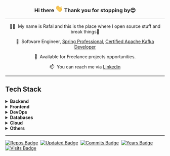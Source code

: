 <h3 style="border-bottom: none !important" align="center">Hi there <img src="https://raw.githubusercontent.com/rbiedrawa/rbiedrawa/main/img/hi.gif" width="24px"> Thank you for stopping by😊 </h3>

---
<div align="center">

👨‍💻&nbsp;&nbsp;My name is Rafal and this is the place where I open source stuff and break things🤣

💼&nbsp;&nbsp;Software Engineer, [Spring Professional](http://bcert.me/smrtknau), [Certified Apache Kafka Developer](https://www.credential.net/fce74b9e-cfea-435a-8218-38442fe89dec#gs.e0k8c6)

👀&nbsp;&nbsp;Available for Freelance projects opportunities.

📫&nbsp;&nbsp;You can reach me via [Linkedin](https://www.linkedin.com/in/rafa%C5%82-biedrawa-a357558a/)

</div>

---

<h2>Tech Stack</h2>

<details>
  <summary><b>Backend</b></summary>
  <br/>
  <p align="left"> 
<img src="https://img.shields.io/badge/Java%20-%23F7DF1E.svg?logo=java&logoColor=white&style=for-the-badge&color=E34F26" />&nbsp;&nbsp;
<img src="https://img.shields.io/badge/Spring Framework%20-%23F7DF1E.svg?logo=spring&logoColor=white&style=for-the-badge&color=5C9A37" />&nbsp;&nbsp;
<img src="https://img.shields.io/badge/Node.js%20-%23F7DF1E.svg?logo=node.js&logoColor=white&style=for-the-badge&color=6DB35A" />&nbsp;&nbsp;

<img src="https://img.shields.io/badge/Apache Kafka%20-%23F7DF1E.svg?logo=apache-kafka&logoColor=white&style=for-the-badge&color=000" />&nbsp;&nbsp;
<img src="https://img.shields.io/badge/Kafka Streams%20-%23F7DF1E.svg?logo=apache-kafka&logoColor=white&style=for-the-badge&color=midnightblue" />&nbsp;&nbsp;
<img src="https://img.shields.io/badge/Kafka Connect%20-%23F7DF1E.svg?logo=apache-kafka&logoColor=white&style=for-the-badge&color=steelblue" />&nbsp;&nbsp;
<img src="https://img.shields.io/badge/ksqlDB%20-%23F7DF1E.svg?logo=apache-kafka&logoColor=white&style=for-the-badge&color=7044A3" />&nbsp;&nbsp;

<img src="https://img.shields.io/badge/Spring Boot%20-%23F7DF1E.svg?logo=spring-boot&logoColor=white&style=for-the-badge&color=green" />&nbsp;&nbsp;
<img src="https://img.shields.io/badge/Spring Cloud%20-%23F7DF1E.svg?logo=spring&logoColor=white&style=for-the-badge&color=success" />&nbsp;&nbsp;
<img src="https://img.shields.io/badge/Spring Security%20-%23F7DF1E.svg?logo=spring-security&logoColor=white&style=for-the-badge&color=yellow" />&nbsp;&nbsp;
<img src="https://img.shields.io/badge/Spring Data%20-%23F7DF1E.svg?logo=spring&logoColor=white&style=for-the-badge&color=yellowgreen" />&nbsp;&nbsp;


<img src="https://img.shields.io/badge/JPA%20-%23F7DF1E.svg?logo=apache-kafka&logoColor=white&style=for-the-badge&color=blueviolet" />&nbsp;&nbsp;
<img src="https://img.shields.io/badge/Hibernate%20-%23F7DF1E.svg?logo=hibernate&logoColor=white&style=for-the-badge&color=grey" />&nbsp;&nbsp;
<img src="https://img.shields.io/badge/Apache Maven%20-%23F7DF1E.svg?logo=apachemaven&logoColor=white&style=for-the-badge&color=darkgoldenrod" />&nbsp;&nbsp;
<img src="https://img.shields.io/badge/Gradle%20-%23F7DF1E.svg?logo=gradle&logoColor=white&style=for-the-badge&color=darkred" />&nbsp;&nbsp;

<img src="https://img.shields.io/badge/JUnit5%20-%23F7DF1E.svg?logo=junit5&logoColor=white&style=for-the-badge&color=grey" />&nbsp;&nbsp;
<img src="https://img.shields.io/badge/Mockito%20-%23F7DF1E.svg?logo=junit5&logoColor=white&style=for-the-badge&color=orchid" />&nbsp;&nbsp;
<img src="https://img.shields.io/badge/Cucumber%20-%23F7DF1E.svg?logo=cucumber&logoColor=white&style=for-the-badge&color=forestgreen" />&nbsp;&nbsp;
    <img src="https://img.shields.io/badge/testcontainers%20-%23F7DF1E.svg?&style=for-the-badge&color=blue" />&nbsp;&nbsp;
    </p>
</details>


<details>
  <summary><b>Frontend</b></summary>
  <br/>
  <p align="left"> 
<img src="https://img.shields.io/badge/JavaScript%20-%23F7DF1E.svg?logo=javascript&logoColor=black&style=for-the-badge&color=F7DF1E" />&nbsp;&nbsp;
<img src="https://img.shields.io/badge/TypeScript%20-%23F7DF1E.svg?logo=typescript&logoColor=white&style=for-the-badge&color=3178C6" />&nbsp;&nbsp;

<img src="https://img.shields.io/badge/react%20-%23F7DF1E.svg?logo=react&logoColor=white&style=for-the-badge&color=darkblue" />&nbsp;&nbsp;
<img src="https://img.shields.io/badge/Redux%20-%23F7DF1E.svg?logo=redux&logoColor=white&style=for-the-badge&color=7857BC" />&nbsp;&nbsp;
<img src="https://img.shields.io/badge/Redux Saga%20-%23F7DF1E.svg?logo=reduxsaga&logoColor=white&style=for-the-badge&color=999999" />&nbsp;&nbsp;
<img src="https://img.shields.io/badge/jest%20-%23F7DF1E.svg?logo=jest&logoColor=white&style=for-the-badge&color=74C417" />&nbsp;&nbsp;

<img src="https://img.shields.io/badge/HTML5%20-%23F7DF1E.svg?logo=html5&logoColor=white&style=for-the-badge&color=E34F26" />&nbsp;&nbsp;
<img src="https://img.shields.io/badge/css3%20-%23F7DF1E.svg?logo=css3&logoColor=white&logoColor=white&style=for-the-badge&color=#1572B6" />&nbsp;&nbsp;
<img src="https://img.shields.io/badge/Sass%20-%23F7DF1E.svg?logo=sass&logoColor=white&style=for-the-badge&color=CD6799" />&nbsp;&nbsp;
<img src="https://img.shields.io/badge/Bootstrap%20-%23F7DF1E.svg?logo=bootstrap&logoColor=white&style=for-the-badge&color=7044A3" />&nbsp;&nbsp;


<img src="https://img.shields.io/badge/npm%20-%23F7DF1E.svg?logo=npm&logoColor=white&style=for-the-badge&color=darkred" />&nbsp;&nbsp;
<img src="https://img.shields.io/badge/Yarn%20-%23F7DF1E.svg?logo=yarn&logoColor=white&style=for-the-badge&color=2C8EBB" />&nbsp;&nbsp;
<img src="https://img.shields.io/badge/webpack%20-%23F7DF1E.svg?logo=webpack&logoColor=white&style=for-the-badge&color=8ED5FA" />&nbsp;&nbsp;
<img src="https://img.shields.io/badge/eslint%20-%23F7DF1E.svg?logo=eslint&logoColor=white&style=for-the-badge&color=8080F2" />&nbsp;&nbsp;
  </p>
</details>

<details>
  <summary><b>DevOps</b></summary>
  <br/>
  <p align="left"> 
<img src="https://img.shields.io/badge/Docker%20-%23F7DF1E.svg?logo=docker&logoColor=white&style=for-the-badge&color=2496ED" />&nbsp;&nbsp;
<img src="https://img.shields.io/badge/Docker compose%20-%23F7DF1E.svg?logo=docker&logoColor=white&style=for-the-badge&color=B4C3D2" />&nbsp;&nbsp;
<img src="https://img.shields.io/badge/Kubernetes%20-%23F7DF1E.svg?logo=kubernetes&logoColor=white&style=for-the-badge&color=7044A3" />&nbsp;&nbsp;

<img src="https://img.shields.io/badge/Terraform%20-%23F7DF1E.svg?logo=terraform&logoColor=white&style=for-the-badge&color=5C9A37" />&nbsp;&nbsp;
<img src="https://img.shields.io/badge/Jenkins%20-%23F7DF1E.svg?logo=jenkins&logoColor=white&style=for-the-badge&color=orange" />&nbsp;&nbsp;
  </p>
</details>


<details>
  <summary><b>Databases</b></summary>
  <br/>
  <p align="left"> 
<img src="https://img.shields.io/badge/PostgreSQL%20-%23F7DF1E.svg?logo=postgresql&logoColor=white&style=for-the-badge&color=darkblue" />&nbsp;&nbsp;
<img src="https://img.shields.io/badge/MySQL%20-%23F7DF1E.svg?logo=mysql&logoColor=white&style=for-the-badge&color=1E4C68" />&nbsp;&nbsp;
<img src="https://img.shields.io/badge/MongoDB%20-%23F7DF1E.svg?logo=mongodb&logoColor=white&style=for-the-badge&color=5C9A37" />&nbsp;&nbsp;
<img src="https://img.shields.io/badge/Redis%20-%23F7DF1E.svg?logo=redis&logoColor=white&style=for-the-badge&color=802221" />&nbsp;&nbsp;
<img src="https://img.shields.io/badge/Elasticsearch%20-%23F7DF1E.svg?logo=elasticsearch&logoColor=white&style=for-the-badge&color=darkgreen" />&nbsp;&nbsp;
<img src="https://img.shields.io/badge/Amazon DynamoDB%20-%23F7DF1E.svg?logo=amazondynamodb&logoColor=white&style=for-the-badge&color=grey" />&nbsp;&nbsp;
  </p>
</details>

<details>
  <summary><b>Cloud</b></summary>
  <br/>
  <p align="left"> 
<img src="https://img.shields.io/badge/AWS%20-%23F7DF1E.svg?logo=amazonaws&logoColor=white&style=for-the-badge&color=E34F26" />&nbsp;&nbsp;
<img src="https://img.shields.io/badge/Google Cloud Platform%20-%23F7DF1E.svg?logo=googlecloud&logoColor=white&style=for-the-badge&color=blue" />&nbsp;&nbsp;
<img src="https://img.shields.io/badge/Microsoft Azure%20-%23F7DF1E.svg?logo=microsoftazure&logoColor=white&style=for-the-badge&color=darkblue" />&nbsp;&nbsp;
  </p>
</details>

<details>
  <summary><b>Others</b></summary>
  <br/>
  <p align="left"> 
<img src="https://img.shields.io/badge/Prometheus%20-%23F7DF1E.svg?logo=prometheus&logoColor=white&style=for-the-badge&color=yellow" />&nbsp;&nbsp;
<img src="https://img.shields.io/badge/Logstash%20-%23F7DF1E.svg?logo=logstash&logoColor=white&style=for-the-badge&color=indigo" />&nbsp;&nbsp;
<img src="https://img.shields.io/badge/kibana%20-%23F7DF1E.svg?logo=kibana&logoColor=white&style=for-the-badge&color=grey" />&nbsp;&nbsp;
<img src="https://img.shields.io/badge/splunk%20-%23F7DF1E.svg?logo=splunk&logoColor=white&style=for-the-badge&color=darkgreen" />&nbsp;&nbsp;
<img src="https://img.shields.io/badge/RabbitMQ%20-%23F7DF1E.svg?logo=rabbitmq&logoColor=white&style=for-the-badge&color=darkred" />&nbsp;&nbsp;

<img src="https://img.shields.io/badge/GraphQL%20-%23F7DF1E.svg?logo=graphql&logoColor=white&style=for-the-badge&color=E535AB" />&nbsp;&nbsp;
<img src="https://img.shields.io/badge/OpenAPI%20-%23F7DF1E.svg?logo=openapiinitiative&logoColor=white&style=for-the-badge&color=darkblue" />&nbsp;&nbsp;
<img src="https://img.shields.io/badge/Swagger%20-%23F7DF1E.svg?logo=swagger&logoColor=white&style=for-the-badge&color=success" />&nbsp;&nbsp;
<img src="https://img.shields.io/badge/Git%20-%23F7DF1E.svg?logo=git&logoColor=white&style=for-the-badge&color=000" />&nbsp;&nbsp;
<img src="https://img.shields.io/badge/Git Hub%20-%23F7DF1E.svg?logo=github&logoColor=white&style=for-the-badge&color=lightblue" />&nbsp;&nbsp;
<img src="https://img.shields.io/badge/SonarQube%20-%23F7DF1E.svg?logo=sonarqube&logoColor=white&style=for-the-badge&color=coral" />&nbsp;&nbsp;

<img src="https://img.shields.io/badge/Clean Code%20-%23F7DF1E.svg?&style=for-the-badge&color=success" />&nbsp;&nbsp;
<img src="https://img.shields.io/badge/OOP%20-%23F7DF1E.svg?&style=for-the-badge&color=grey" />&nbsp;&nbsp;
<img src="https://img.shields.io/badge/AOP%20-%23F7DF1E.svg?&style=for-the-badge&color=darkred" />&nbsp;&nbsp;
<img src="https://img.shields.io/badge/BDD%20-%23F7DF1E.svg?&style=for-the-badge&color=darkblue" />&nbsp;&nbsp;
<img src="https://img.shields.io/badge/Event Streaming%20-%23F7DF1E.svg?&style=for-the-badge&color=yellow" />&nbsp;&nbsp;
<img src="https://img.shields.io/badge/Event Sourcing%20-%23F7DF1E.svg?&style=for-the-badge&color=blue" />&nbsp;&nbsp;

<img src="https://img.shields.io/badge/TDD%20-%23F7DF1E.svg?&style=for-the-badge&color=A4AD19" />&nbsp;&nbsp;
<img src="https://img.shields.io/badge/E2E Testing%20-%23F7DF1E.svg?&style=for-the-badge&color=000" />&nbsp;&nbsp;
<img src="https://img.shields.io/badge/Performance Testing%20-%23F7DF1E.svg?&style=for-the-badge&color=802221" />&nbsp;&nbsp;
  </p>
</details>

<!-- ---

<p align="center">
  <a href="https://github.com/rbiedrawa?tab=repositories">
    <img
      align="center"
      src="https://github-readme-stats.vercel.app/api/top-langs/?username=rbiedrawa&layout=compact"
    />
  </a>
  <a href="https://github.com/rbiedrawa?tab=repositories">
    <img
      align="center"
      height="165"
      src="https://github-readme-stats.vercel.app/api?username=rbiedrawa&count_private=true&show_icons=true&custom_title=Github%20Status&hide=issues"
    />
  </a>
</p> -->

---

[![Repos Badge](https://badges.pufler.dev/repos/rbiedrawa)](https://badges.pufler.dev/repos/rbiedrawa)&nbsp;&nbsp;[![Updated Badge](https://badges.pufler.dev/updated/rbiedrawa/rbiedrawa)](https://badges.pufler.dev)&nbsp;&nbsp;[![Commits Badge](https://badges.pufler.dev/commits/all/rbiedrawa)](https://badges.pufler.dev)&nbsp;&nbsp;[![Years Badge](https://badges.pufler.dev/years/rbiedrawa)](https://badges.pufler.dev)&nbsp;&nbsp;[![Visits Badge](https://badges.pufler.dev/visits/rbiedrawa/rbiedrawa)](https://badges.pufler.dev)
